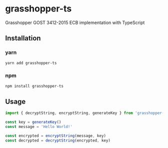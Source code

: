 # grasshopper-ts

Grasshopper GOST 3412-2015 ECB implementation with TypeScript

## Installation

### yarn

```sh
yarn add grasshopper-ts
```

### npm

```sh
npm install grasshopper-ts
```

## Usage

```js
import { decryptString, encryptString, generateKey } from 'grasshopper-ts'

const key = generateKey()
const message = 'Hello World!'

const encrypted = encryptString(message, key)
const decrypted = decryptString(encrypted, key)
```
